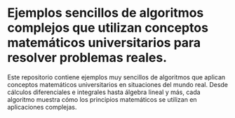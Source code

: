 # Ejemplos sencillos de algoritmos complejos que utilizan conceptos matemáticos universitarios para resolver problemas reales.
Este repositorio contiene ejemplos muy sencillos de algoritmos que aplican conceptos matemáticos universitarios en situaciones del mundo real. Desde cálculos diferenciales e integrales hasta álgebra lineal y más, cada algoritmo muestra cómo los principios matemáticos se utilizan en aplicaciones complejas.
